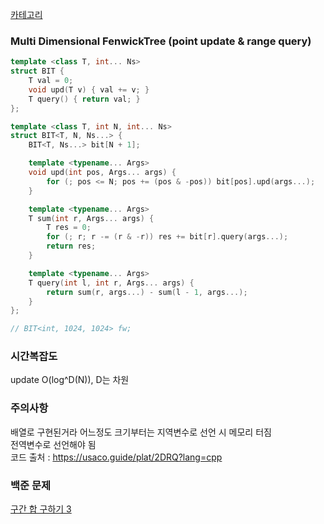 [카테고리](/README.md)
### Multi Dimensional FenwickTree (point update & range query)
```cpp
template <class T, int... Ns>
struct BIT {
	T val = 0;
	void upd(T v) { val += v; }
	T query() { return val; }
};

template <class T, int N, int... Ns>
struct BIT<T, N, Ns...> {
	BIT<T, Ns...> bit[N + 1];

	template <typename... Args>
    void upd(int pos, Args... args) {
		for (; pos <= N; pos += (pos & -pos)) bit[pos].upd(args...);
	}

	template <typename... Args>
    T sum(int r, Args... args) {
		T res = 0;
		for (; r; r -= (r & -r)) res += bit[r].query(args...);
		return res;
	}

	template <typename... Args>
    T query(int l, int r, Args... args) {
		return sum(r, args...) - sum(l - 1, args...);
	}
};

// BIT<int, 1024, 1024> fw;
```
### 시간복잡도
update O(log^D(N)), D는 차원

### 주의사항
배열로 구현된거라 어느정도 크기부터는 지역변수로 선언 시 메모리 터짐   
전역변수로 선언해야 됨   
코드 출처 : https://usaco.guide/plat/2DRQ?lang=cpp   

### 백준 문제
[구간 합 구하기 3](https://www.acmicpc.net/problem/11658)